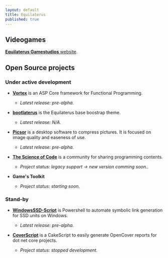 ```yaml
---
layout: default
title: Equilaterus
published: true
---
```


## Videogames

[**Equilaterus Gamestudios** website](http://equilaterus.azurewebsites.net/). 

## Open Source projects

### Under active development

* [**Vortex**](https://github.com/equilaterus/Vortex) is an ASP Core framework for Functional Programming. 
  * *Latest release: pre-alpha.*

* [**bootlaterus**](https://github.com/equilaterus/bootlaterus) is the Equilaterus base boostrap theme.
  * *Latest release: N/A.*

* [**Picsor**](https://github.com/equilaterus/Picsor) is a desktop software to compress pictures. It is focused on image quality and easeness of use.
  * *Latest release: pre-alpha.*

* [**The Science of Code**](http://thescienceofcode.com) is a community for sharing programming contents.
  * *Project status: legacy support -> new version comming soon.*.

* **Game's Toolkit**
  * *Project status: starting soon.*


### Stand-by

* [**WindowsSSD-Script**](https://github.com/equilaterus/WindowsSSD-Script) is Powershell to automate symbolic link generation for SSD units on Windows.

  * *Latest release: pre-alpha.*


* [**CoverScript**](https://github.com/equilaterus/CoverScript) is a CakeScript to easily generate OpenCover reports for dot net core projects.

  * *Project status: stopped development.*


